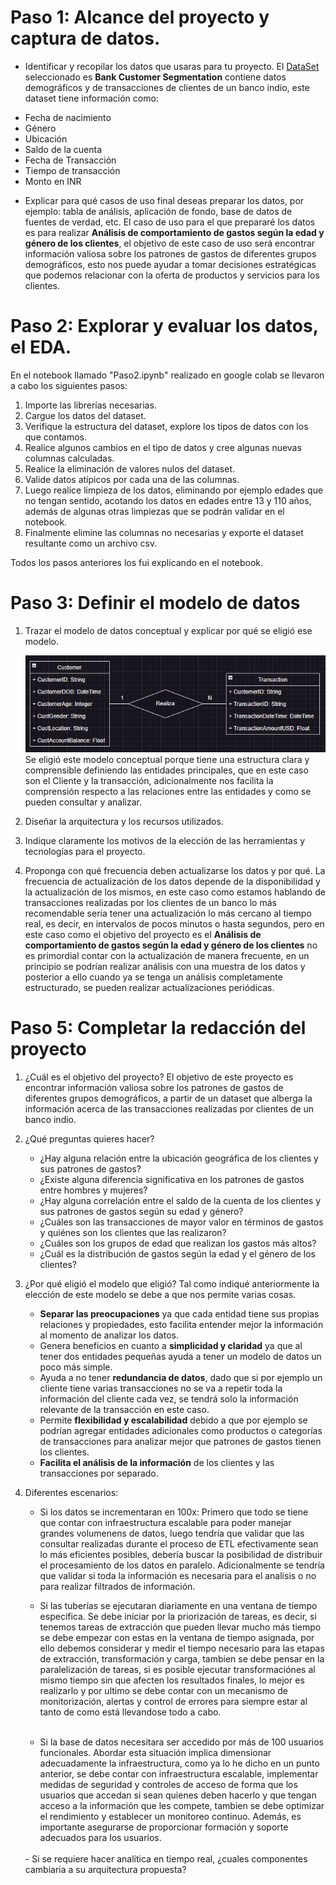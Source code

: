 # Paso 1: Alcance del proyecto y captura de datos.

* Identificar y recopilar los datos que usaras para tu proyecto.
El [DataSet](https://www.kaggle.com/datasets/shivamb/bank-customer-segmentation) seleccionado es **Bank Customer Segmentation** contiene datos demográficos y de transacciones de clientes de un banco indio, este dataset tiene información como: 
- Fecha de nacimiento
- Género
- Ubicación
- Saldo de la cuenta
- Fecha de Transacción 
- Tiempo de transacción 
- Monto en INR

* Explicar para qué casos de uso final deseas preparar los datos, por ejemplo: tabla de análisis, aplicación de fondo, base de datos de fuentes de verdad, etc.
El caso de uso para el que prepararé los datos es para realizar **Análisis de comportamiento de gastos según la edad y género de los clientes**, el objetivo de este caso de uso será encontrar información valiosa sobre los patrones de gastos de diferentes grupos demográficos, esto nos puede ayudar a tomar decisiones estratégicas que podemos relacionar con la oferta de productos y servicios para los clientes.

# Paso 2: Explorar y evaluar los datos, el EDA.

En el notebook llamado "Paso2.ipynb" realizado en google colab se llevaron a cabo los siguientes pasos:

1. Importe las librerías necesarias.
2. Cargue los datos del dataset. 
3. Verifique la estructura del dataset, explore los tipos de datos con los que contamos.
4. Realice algunos cambios en el tipo de datos y cree algunas nuevas columnas calculadas.
5. Realice la eliminación de valores nulos del dataset.
6. Valide datos atípicos por cada una de las columnas.
7. Luego realice limpieza de los datos, eliminando por ejemplo edades que no tengan sentido, acotando los datos en edades entre 13 y 110 años, además de algunas otras limpiezas que se podrán validar en el notebook.
8. Finalmente elimine las columnas no necesarias y exporte el dataset resultante como un archivo csv.

Todos los pasos anteriores los fui explicando en el notebook.

# Paso 3: Definir el modelo de datos

1. Trazar el modelo de datos conceptual y explicar por qué se eligió ese modelo.

	![Modelo de datos conceptual](./images/modeloDeDatosConceptual.png)
	<br>
	Se eligió este modelo conceptual porque tiene una estructura clara y comprensible definiendo las entidades principales, que en este caso son el Cliente y la transacción, adicionalmente nos facilita la comprensión respecto a las relaciones entre las entidades y como se pueden consultar y analizar.  
	
2. Diseñar la arquitectura y los recursos utilizados.
	
3. Indique claramente los motivos de la elección de las herramientas y tecnologías para el proyecto.

4. Proponga con qué frecuencia deben actualizarse los datos y por qué.
	La frecuencia de actualización de los datos depende de la disponibilidad y la actualización de los mismos, en este caso como estamos hablando de transacciones realizadas por los clientes de un banco lo más recomendable sería tener una actualización lo más cercano al tiempo real, es decir, en intervalos de pocos minutos o hasta segundos, pero en este caso como el objetivo del proyecto es el **Análisis de comportamiento de gastos según la edad y género de los clientes** no es primordial contar con la actualización de manera frecuente, en un principio se podrían realizar análisis con una muestra de los datos y posterior a ello cuando ya se tenga un análisis completamente estructurado, se pueden realizar actualizaciones periódicas.


# Paso 5: Completar la redacción del proyecto

1. ¿Cuál es el objetivo del proyecto?
	El objetivo de este proyecto es encontrar información valiosa sobre los patrones de gastos de diferentes grupos demográficos, a partir de un dataset que alberga la información acerca de las transacciones realizadas por clientes de un banco indio.
2. ¿Qué preguntas quieres hacer?
	- ¿Hay alguna relación entre la ubicación geográfica de los clientes y sus patrones de gastos?
	- ¿Existe alguna diferencia significativa en los patrones de gastos entre hombres y mujeres?
	- ¿Hay alguna correlación entre el saldo de la cuenta de los clientes y sus patrones de gastos según su edad y género?
	- ¿Cuáles son las transacciones de mayor valor en términos de gastos y quiénes son los clientes que las realizaron?
	- ¿Cuáles son los grupos de edad que realizan los gastos más altos?
	- ¿Cuál es la distribución de gastos según la edad y el género de los clientes?
3.  ¿Por qué eligió el modelo que eligió?
	Tal como indiqué anteriormente la elección de este modelo se debe a que nos permite varias cosas.
	- **Separar las preocupaciones** ya que cada entidad tiene sus propias relaciones y propiedades, esto facilita entender mejor la información al momento de analizar los datos.
	- Genera beneficios en cuanto a **simplicidad y claridad** ya que al tener dos entidades pequeñas ayuda a tener un modelo de datos un poco más simple.
	- Ayuda a no tener **redundancia de datos**, dado que si por ejemplo un cliente tiene varias transacciones no se va a repetir toda la información del cliente cada vez, se tendrá solo la información relevante de la transacción en este caso.
	- Permite **flexibilidad y escalabilidad** debido a que por ejemplo se podrían agregar entidades adicionales como productos o categorías de transacciones para analizar mejor que patrones de gastos tienen los clientes.
	- **Facilita el análisis de la información** de los clientes y las transacciones por separado.

4. Diferentes escenarios:
	- Si los datos se incrementaran en 100x:
	Primero que todo se tiene que contar con infraestructura escalable para poder manejar grandes volumenens de datos, luego tendría que validar que las consultar realizadas durante el proceso de ETL efectivamente sean lo más eficientes posibles, debería buscar la posibilidad de distribuir el procesamiento de los datos en paralelo. Adicionalmente se tendría que validar si toda la información es necesaria para el analisis o no para realizar filtrados de información.<br>
	
	- Si las tuberías se ejecutaran diariamente en una ventana de tiempo especifica.
	Se debe iniciar por la priorización de tareas, es decir, si tenemos tareas de extracción que pueden llevar mucho más tiempo se debe empezar con estas en la ventana de tiempo asignada, por ello debemos considerar y medir el tiempo necesario para las etapas de extracción, transformación y carga, tambien se debe pensar en la paralelización de tareas, si es posible ejecutar transformaciónes al mismo tiempo sin que afecten los resultados finales, lo mejor es realizarlo y por ultimo se debe contar con un mecanismo de monitorización, alertas y control de errores para siempre estar al tanto de como está llevandose todo a cabo.

	<br>

	- Si la base de datos necesitara ser accedido por más de 100 usuarios funcionales.
	Abordar esta situación implica dimensionar adecuadamente la infraestructura, como ya lo he dicho en un punto anterior, se debe contar con infraestructura escalable, implementar medidas de seguridad y controles de acceso de forma que los usuarios que accedan si sean quienes deben hacerlo y que tengan acceso a la información que les compete, tambien se debe optimizar el rendimiento y establecer un monitoreo continuo. Además, es importante asegurarse de proporcionar formación y soporte adecuados para los usuarios.

	<br>
	- Si se requiere hacer analítica en tiempo real, ¿cuales componentes cambiaria a su arquitectura propuesta?